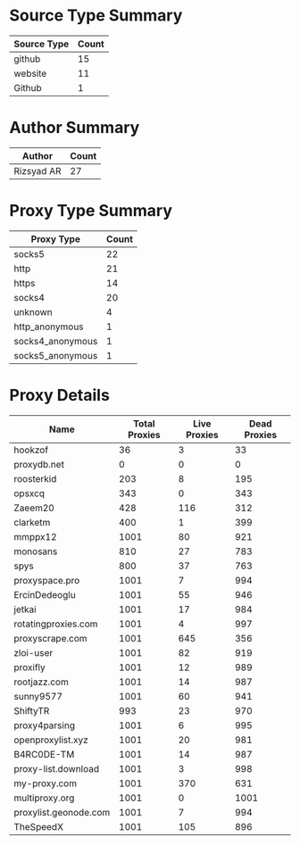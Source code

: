 # Source Type Summary

| Source Type | Count |
|-------------|-------|
| github | 15 |
| website | 11 |
| Github | 1 |


# Author Summary

| Author | Count |
|--------|-------|
| Rizsyad AR | 27 |


# Proxy Type Summary

| Proxy Type | Count |
|------------|-------|
| socks5 | 22 |
| http | 21 |
| https | 14 |
| socks4 | 20 |
| unknown | 4 |
| http_anonymous | 1 |
| socks4_anonymous | 1 |
| socks5_anonymous | 1 |


# Proxy Details

| Name | Total Proxies | Live Proxies | Dead Proxies |
|------|---------------|--------------|---------------|
| hookzof | 36 | 3 | 33 |
| proxydb.net | 0 | 0 | 0 |
| roosterkid | 203 | 8 | 195 |
| opsxcq | 343 | 0 | 343 |
| Zaeem20 | 428 | 116 | 312 |
| clarketm | 400 | 1 | 399 |
| mmppx12 | 1001 | 80 | 921 |
| monosans | 810 | 27 | 783 |
| spys | 800 | 37 | 763 |
| proxyspace.pro | 1001 | 7 | 994 |
| ErcinDedeoglu | 1001 | 55 | 946 |
| jetkai | 1001 | 17 | 984 |
| rotatingproxies.com | 1001 | 4 | 997 |
| proxyscrape.com | 1001 | 645 | 356 |
| zloi-user | 1001 | 82 | 919 |
| proxifly | 1001 | 12 | 989 |
| rootjazz.com | 1001 | 14 | 987 |
| sunny9577 | 1001 | 60 | 941 |
| ShiftyTR | 993 | 23 | 970 |
| proxy4parsing | 1001 | 6 | 995 |
| openproxylist.xyz | 1001 | 20 | 981 |
| B4RC0DE-TM | 1001 | 14 | 987 |
| proxy-list.download | 1001 | 3 | 998 |
| my-proxy.com | 1001 | 370 | 631 |
| multiproxy.org | 1001 | 0 | 1001 |
| proxylist.geonode.com | 1001 | 7 | 994 |
| TheSpeedX | 1001 | 105 | 896 |
